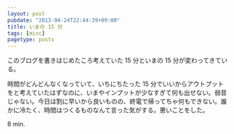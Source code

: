 ```yaml
---
layout: post
pubdate: "2013-04-24T22:44:39+09:00"
title: いまの 15 分
tags: [misc]
pagetype: posts
---
```

このブログを書きはじめたころ考えていた 15 分といまの 15 分が変わってきている。

時間がどんどんなくなっていて、いちにちたった 15 分でいいからアウトプットをと考えていたはずなのに、いまやインプットが少なすぎて何も出せない。弱音じゃない。今日は割に早いから良いものの、終電で帰ってちゃ何もできない。誰かに冷たく、時間はつくるものなんて言った気がする。悪いことをした。

8 min.
